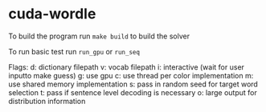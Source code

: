 # cuda-wordle

To build the program run `make build` to build the solver

To run basic test run `run_gpu` or `run_seq`

Flags:
  d: dictionary filepath
  v: vocab filepath
  i: interactive (wait for user inputto make guess)
  g: use gpu
  c: use thread per color implementation
  m: use shared memory implementation
  s: pass in random seed for target word selection
  t: pass if sentence level decoding is necessary
  o: large output for distribution information